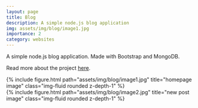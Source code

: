 ```yaml
---
layout: page
title: Blog
description: A simple node.js blog application
img: assets/img/blog/image1.jpg
importance: 2
category: websites
---
```


A simple node.js blog application. Made with Bootstrap and MongoDB.

Read more about the project <a href="https://github.com/samuel-s-marques/Blog#readme">here</a>.

<div class="row">
    <div class="col-sm mt-3 mt-md-0">
        {% include figure.html path="assets/img/blog/image1.jpg" title="homepage image" class="img-fluid rounded z-depth-1" %}
    </div>
    <div class="col-sm mt-3 mt-md-0">
        {% include figure.html path="assets/img/blog/image2.jpg" title="new post image" class="img-fluid rounded z-depth-1" %}
    </div>
</div>